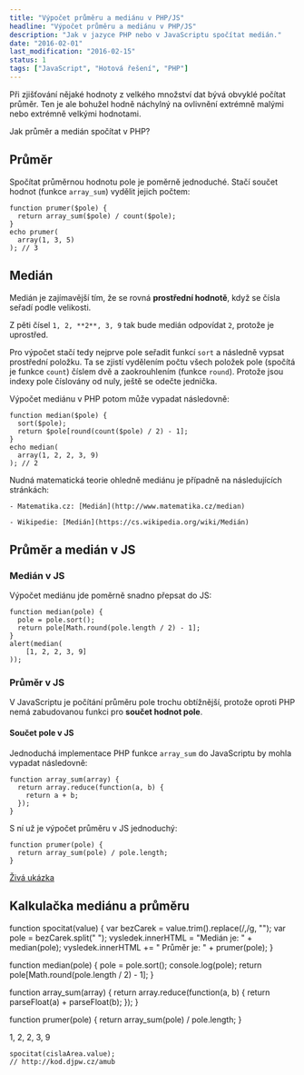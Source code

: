 ```yaml
---
title: "Výpočet průměru a mediánu v PHP/JS"
headline: "Výpočet průměru a mediánu v PHP/JS"
description: "Jak v jazyce PHP nebo v JavaScriptu spočítat medián."
date: "2016-02-01"
last_modification: "2016-02-15"
status: 1
tags: ["JavaScript", "Hotová řešení", "PHP"]
---
```


Při zjišťování nějaké hodnoty z velkého množství dat bývá obvyklé počítat průměr. Ten je ale bohužel hodně náchylný na ovlivnění extrémně malými nebo extrémně velkými hodnotami.

Jak průměr a medián spočítat v PHP?

## Průměr

Spočítat průměrnou hodnotu pole je poměrně jednoduché. Stačí součet hodnot (funkce `array_sum`) vydělit jejich počtem:

```
function prumer($pole) {
  return array_sum($pole) / count($pole);
}
echo prumer(
  array(1, 3, 5)
); // 3

```

## Medián

Medián je zajímavější tím, že se rovná **prostřední hodnotě**, když se čísla seřadí podle velikosti.

Z pěti čísel `1, 2, **2**, 3, 9` tak bude medián odpovídat `2`, protože je uprostřed.

Pro výpočet stačí tedy nejprve pole seřadit funkcí `sort` a následně vypsat prostřední položku. Ta se zjistí vydělením počtu všech položek pole (spočítá je funkce `count`) číslem dvě a zaokrouhlením (funkce `round`). Protože jsou indexy pole číslovány od nuly, ještě se odečte jednička.

Výpočet mediánu v PHP potom může vypadat následovně:

```
function median($pole) {
  sort($pole);
  return $pole[round(count($pole) / 2) - 1];
}
echo median(
  array(1, 2, 2, 3, 9)
); // 2
```

Nudná matematická teorie ohledně mediánu je případně na následujících stránkách:

    - Matematika.cz: [Medián](http://www.matematika.cz/median)

    - Wikipedie: [Medián](https://cs.wikipedia.org/wiki/Medián)

## Průměr a medián v JS

### Medián v JS

Výpočet mediánu jde poměrně snadno přepsat do JS:

```
function median(pole) {
  pole = pole.sort();
  return pole[Math.round(pole.length / 2) - 1];
}
alert(median(
    [1, 2, 2, 3, 9]
));
```

### Průměr v JS

V JavaScriptu je počítání průměru pole trochu obtížnější, protože oproti PHP nemá zabudovanou funkci pro **součet hodnot pole**.

#### Součet pole v JS

Jednoduchá implementace PHP funkce `array_sum` do JavaScriptu by mohla vypadat následovně:

```
function array_sum(array) {
  return array.reduce(function(a, b) {
    return a + b;
  });
}
```

S ní už je výpočet průměru v JS jednoduchý:

```
function prumer(pole) {
  return array_sum(pole) / pole.length;
}
```

[Živá ukázka](http://kod.djpw.cz/ybub)

## Kalkulačka mediánu a průměru

  function spocitat(value) {
      var bezCarek = value.trim().replace(/\,/g, "");
      var pole = bezCarek.split(" ");
      vysledek.innerHTML = "Medián je: " + median(pole);
      vysledek.innerHTML += "
Průměr je: " + prumer(pole);
  }

  function median(pole) {
    pole = pole.sort();
    console.log(pole);
    return pole[Math.round(pole.length / 2) - 1];
  }

  function array_sum(array) {
    return array.reduce(function(a, b) {
      return parseFloat(a) + parseFloat(b);
    });
  }

  function prumer(pole) {
    return array_sum(pole) / pole.length;
  }    
  
  1, 2, 2, 3, 9

    spocitat(cislaArea.value);
    // http://kod.djpw.cz/amub